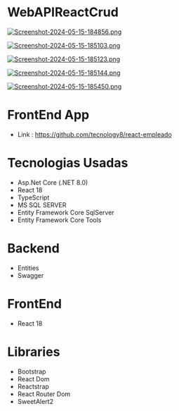 # WebAPIReactCrud

[![Screenshot-2024-05-15-184856.png](https://i.postimg.cc/vB2gPRsw/Screenshot-2024-05-15-184856.png)](https://postimg.cc/S28xsvRg)

[![Screenshot-2024-05-15-185103.png](https://i.postimg.cc/4dxHbfj1/Screenshot-2024-05-15-185103.png)](https://postimg.cc/rd7pqkVd) 

[![Screenshot-2024-05-15-185123.png](https://i.postimg.cc/C5ZZXvhB/Screenshot-2024-05-15-185123.png)](https://postimg.cc/vxsH6t6b)

[![Screenshot-2024-05-15-185144.png](https://i.postimg.cc/GpQsy8g2/Screenshot-2024-05-15-185144.png)](https://postimg.cc/sBMXFXrd)

[![Screenshot-2024-05-15-185450.png](https://i.postimg.cc/t4dsKnj5/Screenshot-2024-05-15-185450.png)](https://postimg.cc/XrJNFJXG)

# FrontEnd App
- Link : https://github.com/tecnology8/react-empleado 

# Tecnologias Usadas
- Asp.Net Core (.NET 8.0)
- React 18
-  TypeScript
- MS SQL SERVER
- Entity Framework Core SqlServer 
- Entity Framework Core Tools

# Backend
- Entities
- Swagger

# FrontEnd
- React 18

# Libraries
- Bootstrap
- React Dom
- Reactstrap
- React Router Dom
- SweetAlert2
